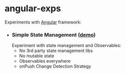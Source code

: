# angular-exps
Experiments with [Angular](https://angular.io) framework:
- ### Simple State Management ([demo](https://es-repo.github.io/angular-exps/simple-state-managment/dist/simple/))
  Experiment with state management and Observables:
  - No 3rd party state management libs 
  - No mutable state
  - Observables everywhere
  - onPush Change Detection Strategy
